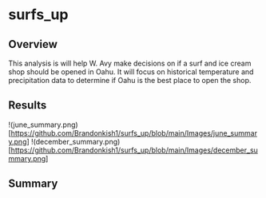 # surfs_up

## Overview
This analysis is will help W. Avy make decisions on if a surf and ice cream shop should be opened in Oahu. It will focus on historical temperature and precipitation data to determine if Oahu is the best place to open the shop.

## Results
!(june_summary.png)[https://github.com/Brandonkish1/surfs_up/blob/main/Images/june_summary.png]
!(december_summary.png)[https://github.com/Brandonkish1/surfs_up/blob/main/Images/december_summary.png]

## Summary
